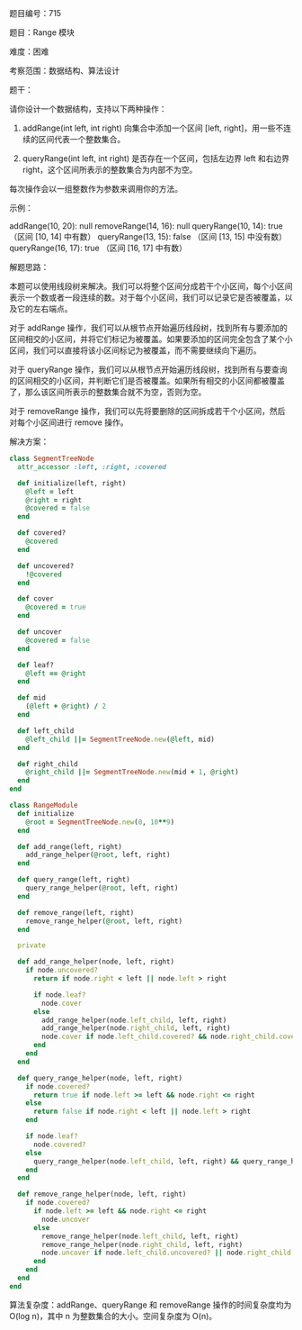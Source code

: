 题目编号：715

题目：Range 模块

难度：困难

考察范围：数据结构、算法设计

题干：

请你设计一个数据结构，支持以下两种操作：

1. addRange(int left, int right) 向集合中添加一个区间 [left, right]，用一些不连续的区间代表一个整数集合。

2. queryRange(int left, int right) 是否存在一个区间，包括左边界 left 和右边界 right，这个区间所表示的整数集合为内部不为空。

每次操作会以一组整数作为参数来调用你的方法。

示例：

addRange(10, 20): null
removeRange(14, 16): null
queryRange(10, 14): true （区间 [10, 14] 中有数）
queryRange(13, 15): false （区间 [13, 15] 中没有数）
queryRange(16, 17): true （区间 [16, 17] 中有数）

解题思路：

本题可以使用线段树来解决。我们可以将整个区间分成若干个小区间，每个小区间表示一个数或者一段连续的数。对于每个小区间，我们可以记录它是否被覆盖，以及它的左右端点。

对于 addRange 操作，我们可以从根节点开始遍历线段树，找到所有与要添加的区间相交的小区间，并将它们标记为被覆盖。如果要添加的区间完全包含了某个小区间，我们可以直接将该小区间标记为被覆盖，而不需要继续向下遍历。

对于 queryRange 操作，我们可以从根节点开始遍历线段树，找到所有与要查询的区间相交的小区间，并判断它们是否被覆盖。如果所有相交的小区间都被覆盖了，那么该区间所表示的整数集合就不为空，否则为空。

对于 removeRange 操作，我们可以先将要删除的区间拆成若干个小区间，然后对每个小区间进行 remove 操作。

解决方案：

```ruby
class SegmentTreeNode
  attr_accessor :left, :right, :covered

  def initialize(left, right)
    @left = left
    @right = right
    @covered = false
  end

  def covered?
    @covered
  end

  def uncovered?
    !@covered
  end

  def cover
    @covered = true
  end

  def uncover
    @covered = false
  end

  def leaf?
    @left == @right
  end

  def mid
    (@left + @right) / 2
  end

  def left_child
    @left_child ||= SegmentTreeNode.new(@left, mid)
  end

  def right_child
    @right_child ||= SegmentTreeNode.new(mid + 1, @right)
  end
end

class RangeModule
  def initialize
    @root = SegmentTreeNode.new(0, 10**9)
  end

  def add_range(left, right)
    add_range_helper(@root, left, right)
  end

  def query_range(left, right)
    query_range_helper(@root, left, right)
  end

  def remove_range(left, right)
    remove_range_helper(@root, left, right)
  end

  private

  def add_range_helper(node, left, right)
    if node.uncovered?
      return if node.right < left || node.left > right

      if node.leaf?
        node.cover
      else
        add_range_helper(node.left_child, left, right)
        add_range_helper(node.right_child, left, right)
        node.cover if node.left_child.covered? && node.right_child.covered?
      end
    end
  end

  def query_range_helper(node, left, right)
    if node.covered?
      return true if node.left >= left && node.right <= right
    else
      return false if node.right < left || node.left > right
    end

    if node.leaf?
      node.covered?
    else
      query_range_helper(node.left_child, left, right) && query_range_helper(node.right_child, left, right)
    end
  end

  def remove_range_helper(node, left, right)
    if node.covered?
      if node.left >= left && node.right <= right
        node.uncover
      else
        remove_range_helper(node.left_child, left, right)
        remove_range_helper(node.right_child, left, right)
        node.uncover if node.left_child.uncovered? || node.right_child.uncovered?
      end
    end
  end
end
```

算法复杂度：addRange、queryRange 和 removeRange 操作的时间复杂度均为 O(log n)，其中 n 为整数集合的大小。空间复杂度为 O(n)。